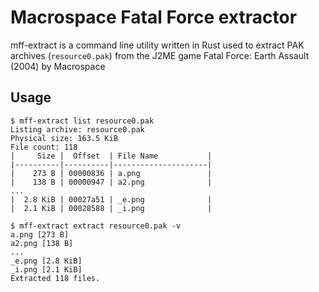 # Macrospace Fatal Force extractor

mff-extract is a command line utility written in Rust used to extract PAK archives (`resource0.pak`) from the J2ME game
Fatal Force: Earth Assault (2004) by Macrospace

## Usage 

```console
$ mff-extract list resource0.pak
Listing archive: resource0.pak
Physical size: 163.5 KiB
File count: 118
|     Size |  Offset  | File Name           |
|----------|----------|---------------------|
|    273 B | 00000836 | a.png               |
|    138 B | 00000947 | a2.png              |
...
|  2.8 KiB | 00027a51 | _e.png              |
|  2.1 KiB | 00028588 | _i.png              |
```

```console
$ mff-extract extract resource0.pak -v 
a.png [273 B]
a2.png [138 B]
...
_e.png [2.8 KiB]
_i.png [2.1 KiB]
Extracted 118 files.
```